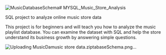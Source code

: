 ![MusicDatabaseSchema](https://github.com/Ksree888/MYSQL_Music_Store_Analysis/assets/98976238/05d953df-9a5a-459f-ba1b-4c36a847b447)# MYSQL_Music_Store_Analysis

SQL project to analyze online music store data

This project is for beginners and will teach you how to analyze the music playlist database. You can examine the dataset with SQL and help the store understand its business growth by answering simple questions.


![Uploading MusicDa[music store data.zip](https://github.com/Ksree888/MYSQL_Music_Store_Analysis/files/15142310/music.store.data.zip)tabaseSchema.png…]()
